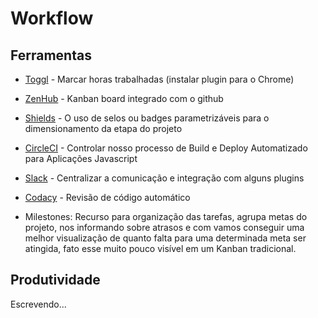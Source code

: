 # Workflow

## Ferramentas

- [Toggl](https://toggl.com/) - Marcar horas trabalhadas (instalar plugin para o Chrome)
- [ZenHub](https://www.zenhub.com/) - Kanban board integrado com o github
- [Shields](http://shields.io/) - O uso de selos ou badges parametrizáveis para o dimensionamento da etapa do projeto
- [CircleCI](https://circleci.com/) - Controlar nosso processo de Build e Deploy Automatizado para Aplicações Javascript
- [Slack](mqlab.slack.com) - Centralizar a comunicação e integração com alguns plugins
- [Codacy](https://www.codacy.com/) - Revisão de código automático

- Milestones: Recurso para organização das tarefas, agrupa metas do projeto, nos informando sobre atrasos e com vamos conseguir uma melhor
    visualização de quanto falta para uma determinada meta ser atingida, fato esse muito pouco visível em um Kanban tradicional.

## Produtividade

Escrevendo...
